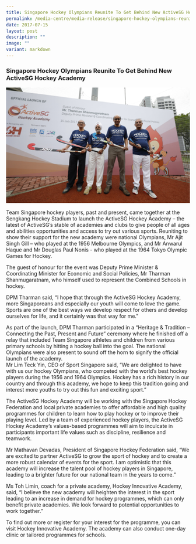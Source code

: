 ```yaml
---
title: Singapore Hockey Olympians Reunite To Get Behind New ActiveSG Hockey Academy
permalink: /media-centre/media-release/singapore-hockey-olympians-reunite-to-get-behind-new-activesg-hockey/
date: 2017-07-15
layout: post
description: ""
image: ""
variant: markdown
---
```

### **Singapore Hockey Olympians Reunite To Get Behind New ActiveSG Hockey Academy**
![](/images/Media%20Centre/Media%20Release/2017/July/DPM%20Tharman%20with%20National%20Olympians-min.jpeg)

Team Singapore hockey players, past and present, came together at the Sengkang Hockey Stadium to launch the ActiveSG Hockey Academy – the latest of ActiveSG’s stable of academies and clubs to give people of all ages and abilities opportunities and access to try out various sports. Reuniting to show their support for the new academy were national Olympians, Mr Ajit Singh Gill – who played at the 1956 Melbourne Olympics, and Mr Anwarul Haque and Mr Douglas Paul Nonis - who played at the 1964 Tokyo Olympic Games for Hockey.  
  
The guest of honour for the event was Deputy Prime Minister & Coordinating Minister for Economic and Social Policies, Mr Tharman Shanmugaratnam, who himself used to represent the Combined Schools in hockey. 
  
DPM Tharman said, “I hope that through the ActiveSG Hockey Academy, more Singaporeans and especially our youth will come to love the game. Sports are one of the best ways we develop respect for others and develop ourselves for life, and it certainly was that way for me."  
  
As part of the launch, DPM Tharman participated in a “Heritage & Tradition – Connecting the Past, Present and Future” ceremony where he finished off a relay that included Team Singapore athletes and children from various primary schools by hitting a hockey ball into the goal. The national Olympians were also present to sound off the horn to signify the official launch of the academy.  
Mr Lim Teck Yin, CEO of Sport Singapore said, “We are delighted to have with us our hockey Olympians, who competed with the world’s best hockey players during the 1956 and 1964 Olympics. Hockey has a rich history in our country and through this academy, we hope to keep this tradition going and interest more youths to try out this fun and exciting sport.”  
  
The ActiveSG Hockey Academy will be working with the Singapore Hockey Federation and local private academies to offer affordable and high quality programmes for children to learn how to play hockey or to improve their playing level. Led by a team of experienced hockey players, the ActiveSG Hockey Academy’s values-based programmes will aim to inculcate in participants important life values such as discipline, resilience and teamwork.  
  
Mr Mathavan Devadas, President of Singapore Hockey Federation said, “We are excited to partner ActiveSG to grow the sport of hockey and to create a more robust calendar of events for the sport. 
I am optimistic that this academy will increase the talent pool of hockey players in Singapore, leading to a brighter future for our national team in the years to come.”  
  
Ms Toh Limin, coach for a private academy, Hockey Innovative Academy, said, “I believe the new academy will heighten the interest in the sport leading to an increase in demand for hockey programmes, which can only benefit private academies. We look forward to potential opportunities to work together.”  
  
To find out more or register for your interest for the programme, you can visit Hockey Innovative Academy.  The academy can also conduct one-day clinic or tailored programmes for schools. 